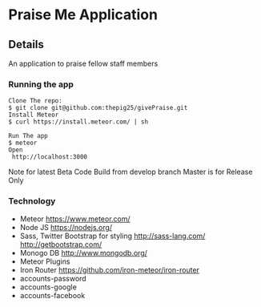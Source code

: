 # Praise Me Application
## Details
An application to praise fellow staff members
### Running the app
```
Clone The repo:
$ git clone git@github.com:thepig25/givePraise.git
Install Meteor
$ curl https://install.meteor.com/ | sh

Run The app
$ meteor
Open
 http://localhost:3000
 ```
 Note for latest Beta Code Build from develop branch
 Master is for Release Only

### Technology
* Meteor
 https://www.meteor.com/
* Node JS
https://nodejs.org/
*  Sass, Twitter Bootstrap for styling
http://sass-lang.com/
http://getbootstrap.com/
* Monogo DB
 http://www.mongodb.org/
* Meteor Plugins 
 * Iron Router
 https://github.com/iron-meteor/iron-router
 * accounts-password
 * accounts-google
 * accounts-facebook




